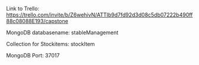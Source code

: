 Link to Trello:
https://trello.com/invite/b/Z6wehivN/ATTIb9d7fd92d3d08c5db07222b490ff88c08088E193/capstone

MongoDB databasename: stableManagement

Collection for Stockitems: stockItem

MongoDB Port: 37017
